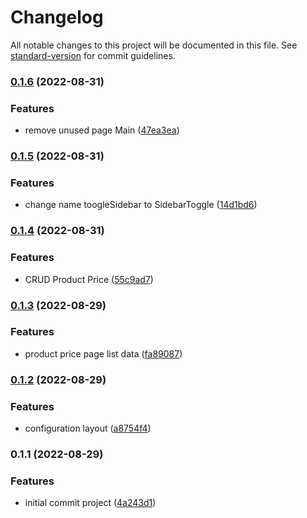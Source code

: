 # Changelog

All notable changes to this project will be documented in this file. See [standard-version](https://github.com/conventional-changelog/standard-version) for commit guidelines.

### [0.1.6](https://github.com/rikynurdiana/efishery-test/compare/v0.1.5...v0.1.6) (2022-08-31)


### Features

* remove unused page Main ([47ea3ea](https://github.com/rikynurdiana/efishery-test/commit/47ea3ea134002a05f6744199d0cab3b5ae76d730))

### [0.1.5](https://github.com/rikynurdiana/efishery-test/compare/v0.1.4...v0.1.5) (2022-08-31)


### Features

* change name toogleSidebar to SidebarToggle ([14d1bd6](https://github.com/rikynurdiana/efishery-test/commit/14d1bd64f1a4adc315078fef62c24bdad329bcda))

### [0.1.4](https://github.com/rikynurdiana/efishery-test/compare/v0.1.3...v0.1.4) (2022-08-31)


### Features

* CRUD Product Price ([55c9ad7](https://github.com/rikynurdiana/efishery-test/commit/55c9ad75c7791c03a5ba569f26d18f5aca47ef27))

### [0.1.3](https://github.com/rikynurdiana/efishery-test/compare/v0.1.2...v0.1.3) (2022-08-29)


### Features

* product price page list data ([fa89087](https://github.com/rikynurdiana/efishery-test/commit/fa89087f51c26e4dd4869cd7408bc0885d3cf534))

### [0.1.2](https://github.com/rikynurdiana/efishery-test/compare/v0.1.1...v0.1.2) (2022-08-29)


### Features

* configuration layout ([a8754f4](https://github.com/rikynurdiana/efishery-test/commit/a8754f48621f399b32da2083a94ebb88235ae504))

### 0.1.1 (2022-08-29)


### Features

* initial commit project ([4a243d1](https://github.com/rikynurdiana/efishery-test/commit/4a243d17d384f7037108f1b3eb0bfa925c3d43d9))
